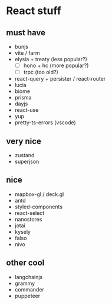 # React stuff

## must have

- bunjs
- vite / farm
- elysia + treaty (less popular?)
  - [ ] hono + hc (more popular?)
  - [ ] trpc (too old?)
- react-query + persister / react-router
- lucia
- biome
- prisma
- dayjs
- react-use
- yup
- pretty-ts-errors (vscode)

## very nice

- zustand
- superjson

## nice

- mapbox-gl / deck.gl
- antd
- styled-components
- react-select
- nanostores
- jotai
- kysely
- falso
- nivo

## other cool

- langchainjs
- grammy
- commander
- puppeteer

